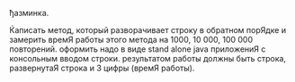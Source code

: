 ђазминка.


Ќаписать метод, который разворачивает строку в обратном порЯдке и 
замерить времЯ работы этого метода на 1000, 10 000, 100 000 повторений.
оформить надо в виде stand alone java приложениЯ с консольным вводом строки.
результатом работы должны быть строка, развернутаЯ строка и 3 цифры (времЯ работы).
